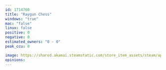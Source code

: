```yaml
---
id: 1714760
title: "Raygun Chess"
windows: "true"
mac: "false"
linux: false
positive: 0
negative: 0
estimated_owners: "0 - 0"
peak_ccu: 0

image: https://shared.akamai.steamstatic.com/store_item_assets/steam/apps/1714760/header.jpg?t=1632802137
opinions:
---
```

